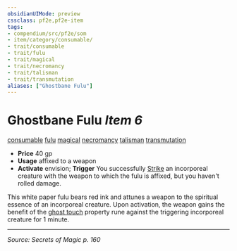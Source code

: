 ```yaml
---
obsidianUIMode: preview
cssclass: pf2e,pf2e-item
tags:
- compendium/src/pf2e/som
- item/category/consumable/
- trait/consumable
- trait/fulu
- trait/magical
- trait/necromancy
- trait/talisman
- trait/transmutation
aliases: ["Ghostbane Fulu"]
---
```

# Ghostbane Fulu *Item 6*  
[consumable](consumable.md "Consumable Item Trait")  [fulu](fulu-som.md "Fulu Item Trait")  [magical](magical.md "Magical Item Trait")  [necromancy](necromancy.md "Necromancy School Trait")  [talisman](talisman.md "Talisman Item Trait")  [transmutation](transmutation.md "Transmutation School Trait")  

- **Price** 40 gp
- **Usage** affixed to a weapon
- **Activate** envision; **Trigger** You successfully [Strike](strike.md) an incorporeal creature with the weapon to which the fulu is affixed, but you haven't rolled damage.

This white paper fulu bears red ink and attunes a weapon to the spiritual essence of an incorporeal creature. Upon activation, the weapon gains the benefit of the [ghost touch](ghost-touch.md) property rune against the triggering incorporeal creature for 1 minute.


---
*Source: Secrets of Magic p. 160*